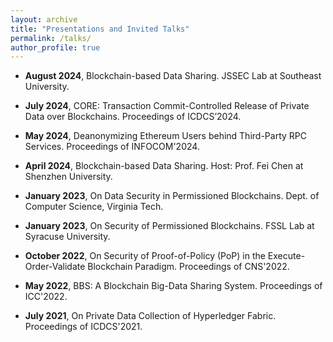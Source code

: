 ```yaml
---
layout: archive
title: "Presentations and Invited Talks"
permalink: /talks/
author_profile: true
---
```


- **August 2024**, Blockchain-based Data Sharing. JSSEC Lab at Southeast University.

- **July 2024**, CORE: Transaction Commit-Controlled Release of Private Data over Blockchains. Proceedings of ICDCS’2024.

- **May 2024**, Deanonymizing Ethereum Users behind Third-Party RPC Services. Proceedings of INFOCOM'2024.

- **April 2024**, Blockchain-based Data Sharing. Host: Prof. Fei Chen at Shenzhen University.

- **January 2023**, On Data Security in Permissioned Blockchains. Dept. of Computer Science, Virginia Tech.
  
- **January 2023**, On Security of Permissioned Blockchains. FSSL Lab at Syracuse University.

- **October 2022**, On Security of Proof-of-Policy (PoP) in the Execute-Order-Validate Blockchain Paradigm. Proceedings of CNS'2022.

- **May 2022**, BBS: A Blockchain Big-Data Sharing System. Proceedings of ICC'2022.

- **July 2021**, On Private Data Collection of Hyperledger Fabric. Proceedings of ICDCS'2021.
